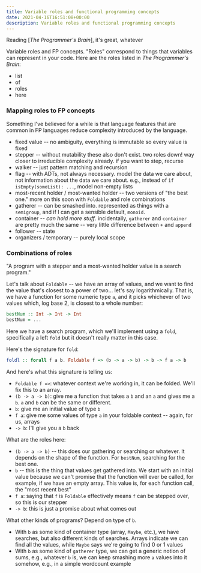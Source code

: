 ```yaml
---
title: Variable roles and functional programming concepts
date: 2021-04-16T16:51:08+00:00
description: Variable roles and functional programming concepts
---
```


Reading [*The Programmer's Brain*], it's great, whatever

Variable roles and FP concepts. "Roles" correspond to things that variables can
represent in your code. Here are the roles listed in *The Programmer's Brain*:

- list
- of
- roles
- here

### Mapping roles to FP concepts

Something I've believed for a while is that language features that are common
in FP languages reduce complexity introduced by the language.

- fixed value -- no ambiguity, everything is immutable so every value is fixed
- stepper -- without mutability these also don't exist. two roles down! way closer to
  irreducible complexity already. if you want to step, recurse
- walker -- just pattern matching and recursion
- flag -- with ADTs, not always necessary. model the data we care about, not information
  about the data we care about. e.g., instead of `if isEmpty(someList): ...`, model non-empty
  lists
- most-recent holder / most-wanted holder -- two versions of "the best one." more on this soon
  with `Foldable` and role combinations
- gatherer -- can be smashed into. represented as things with a `semigroup`, and if I can get a
  sensible default, `monoid`. 
- container -- *can hold more stuff*. incidentally, `gatherer` and `container` are pretty much the
  same -- very little difference between `+` and `append`
- follower -- state
- organizers / temporary -- purely local scope

### Combinations of roles

"A program with a stepper and a most-wanted holder value is a search program."

Let's talk about `Foldable` -- we have an array of values, and we want to find the value that's closest
to a power of two... let's say logarithmically. That is, we have a function for some numeric type `a`,
and it picks whichever of two values which, log base 2, is closest to a whole number:

```purescript
bestNum :: Int -> Int -> Int
bestNum = ...
```

Here we have a search program, which we'll implement using a `fold`, specifically a left `fold` but it doesn't
really matter in this case.

Here's the signature for `fold`:

```purescript
foldl :: forall f a b. Foldable f => (b -> a -> b) -> b -> f a -> b
```

And here's what this signature is telling us:

- `Foldable f =>`: whatever context we're working in, it can be folded. We'll fix this to an array.
- `(b -> a -> b)`: give me a function that takes a `b` and an `a` and gives me a `b`. `a` and `b` can be the same or different.
- `b`: give me an initial value of type `b`
- `f a`: give me some values of type `a` in your foldable context -- again, for us, arrays
- `-> b`: I'll give you a `b` back

What are the roles here:

- `(b -> a -> b)` -- this does our gathering or searching or whatever. It depends on the shape of the function. For `bestNum`, searching for
  the best one.
- `b` -- this is the thing that values get gathered into. We start with an initial value because we can't promise that the function will ever
  be called, for example, if we have an empty array. This value is, for each function call, the "most recent best"
- `f a`: saying that `f` is `Foldable` effectively means `f` can be stepped over, so this is our stepper
- `-> b`: this is just a promise about what comes out


What other kinds of programs? Depend on type of `b`.

- With `b` as some kind of container type (array, `Maybe`, etc.), we have searches, but also different kinds of searches. Arrays indicate we can find all the values, while `Maybe` says we're going to find 0 or 1 values
- With `b` as some kind of `gatherer` type, we can get a generic notion of sums, e.g., whatever `b` is, we can keep smashing more `a` values into it somehow, e.g., in a simple wordcount example
